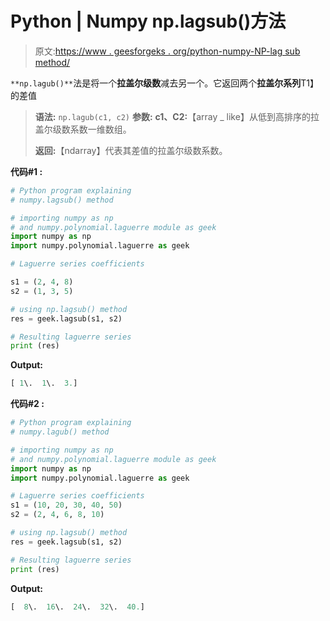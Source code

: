 # Python | Numpy np.lagsub()方法

> 原文:[https://www . geesforgeks . org/python-numpy-NP-lag sub method/](https://www.geeksforgeeks.org/python-numpy-np-lagsub-method/)

`**np.lagub()**`法是将一个**拉盖尔级数**减去另一个。它返回两个**拉盖尔系列**T1】的差值

> **语法:** `np.lagub(c1, c2)`
> **参数:**
> **c1、C2:**【array _ like】从低到高排序的拉盖尔级数系数一维数组。
> 
> **返回:**【ndarray】代表其差值的拉盖尔级数系数。

**代码#1 :**

```py
# Python program explaining
# numpy.lagsub() method 

# importing numpy as np  
# and numpy.polynomial.laguerre module as geek 
import numpy as np 
import numpy.polynomial.laguerre as geek

# Laguerre series coefficients

s1 = (2, 4, 8) 
s2 = (1, 3, 5)   

# using np.lagsub() method 
res = geek.lagsub(s1, s2) 

# Resulting laguerre series
print (res) 
```

**Output:**

```py
[ 1\.  1\.  3.]

```

**代码#2 :**

```py
# Python program explaining
# numpy.lagub() method 

# importing numpy as np  
# and numpy.polynomial.laguerre module as geek 
import numpy as np 
import numpy.polynomial.laguerre as geek

# Laguerre series coefficients
s1 = (10, 20, 30, 40, 50) 
s2 = (2, 4, 6, 8, 10)    

# using np.lagsub() method 
res = geek.lagsub(s1, s2) 

# Resulting laguerre series
print (res) 
```

**Output:**

```py
[  8\.  16\.  24\.  32\.  40.]

```